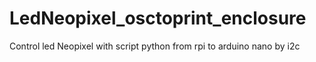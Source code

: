 # LedNeopixel_osctoprint_enclosure
Control led Neopixel with script python from rpi to arduino nano by i2c
